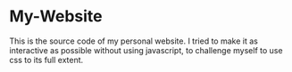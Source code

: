 # My-Website
This is the source code of my personal website. I tried to make it as interactive as possible without using javascript, to challenge myself to use css to its full extent.
